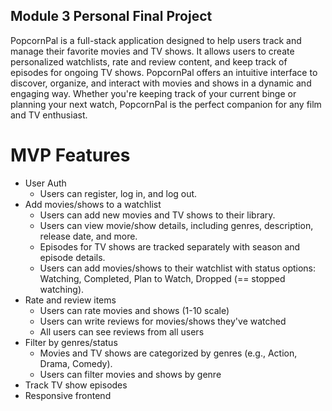 ## Module 3 Personal Final Project

PopcornPal is a full-stack application designed to help users track and manage their favorite movies and TV shows. It allows users to create personalized watchlists, rate and review content, and keep track of episodes for ongoing TV shows. 
PopcornPal offers an intuitive interface to discover, organize, and interact with movies and shows in a dynamic and engaging way. Whether you're keeping track of your current binge or planning your next watch, PopcornPal is the perfect companion for any film and TV enthusiast.

# MVP Features
- User Auth
    - Users can register, log in, and log out.
- Add movies/shows to a watchlist
    - Users can add new movies and TV shows to their library.
    - Users can view movie/show details, including genres, description, release date, and more.
    - Episodes for TV shows are tracked separately with season and episode details.
    - Users can add movies/shows to their watchlist with status options: Watching, Completed, Plan to Watch, Dropped (== stopped watching).
- Rate and review items
    - Users can rate movies and shows (1-10 scale)
    - Users can write reviews for movies/shows they've watched
    - All users can see reviews from all users
- Filter by genres/status
    - Movies and TV shows are categorized by genres (e.g., Action, Drama, Comedy).
    - Users can filter movies and shows by genre
- Track TV show episodes
- Responsive frontend

